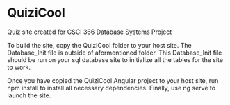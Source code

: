 # QuiziCool
Quiz site created for CSCI 366 Database Systems Project

To build the site, copy the QuiziCool folder to your host site. The Database_Init file is outside of aformentioned folder. This Database_Init file should be run on your sql database site to initialize all the tables for the site to work. 

Once you have copied the QuiziCool Angular project to your host site, run npm install to install all necessary dependencies. Finally, use ng serve to launch the site.
